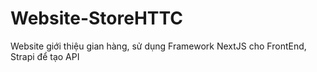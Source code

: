 # Website-StoreHTTC
Website giới thiệu gian hàng, sử dụng Framework NextJS cho FrontEnd, Strapi để tạo API
